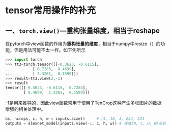 # tensor常用操作的补充

## 一、`torch.view()`—重构张量维度，相当于reshape

在pytorch中view函数的作用为**重构张量的维度**，相当于numpy中resize（）的功能，但是用法可能不太一样。如下例所示

```python
>>> import torch
>>> tt3=torch.tensor([[-0.3623, -0.6115],
...         [ 0.7283,  0.4699],
...         [ 2.3261,  0.1599]])
>>> result=tt3.view(2,-1)
>>> result
tensor([[-0.3623, -0.6115,  0.7283],
        [ 0.4699,  2.3261,  0.1599]])
```

-1是用来推导的，因此view函数常用于使用了TenCrop这种产生多张图片的数据增强的相关处理中。

```python
bs, ncrops, c, h, w = inputs.size()     # [4, 10, 3, 224, 224
outputs = alexnet_model(inputs.view(-1, c, h, w)) # 转成(N, C, H, W)形状
```

